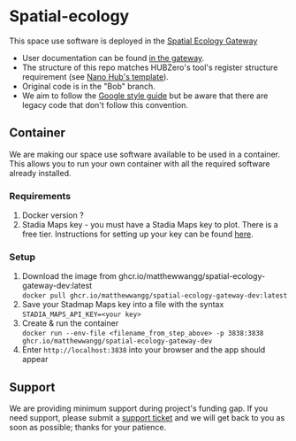 # Spatial-ecology
This space use software is deployed in the [Spatial Ecology Gateway](https://uccommunityhub.hubzero.org/groups/spaceuseecology)

* User documentation can be found [in the gateway](https://uccommunityhub.hubzero.org/groups/spaceuseecology/space-use-estimator-doc).
* The structure of this repo matches HUBZero's tool's register structure
requirement (see [Nano Hub's template](https://github.com/nanohub-apps/hubtooljupytertemplate)).
* Original code is in the "Bob" branch.
* We aim to follow the [Google style guide](https://google.github.io/styleguide/Rguide.html) but be aware that there are legacy code that don't follow this convention. 

## Container
We are making our space use software available to be used in a container. This allows you to run your own container with all the required software already installed.

### Requirements
1. Docker version ? 
1. Stadia Maps key - you must have a Stadia Maps key to plot.  There is a free tier. Instructions for setting up your key can be found [here](https://docs.stadiamaps.com/authentication/#api-keys).

### Setup
1. Download the image from ghcr.io/matthewwangg/spatial-ecology-gateway-dev:latest   
   `docker pull ghcr.io/matthewwangg/spatial-ecology-gateway-dev:latest`
1. Save your Stadmap Maps key into a file with the syntax `STADIA_MAPS_API_KEY=<your key>`
1. Create & run the container   
   `docker run --env-file <filename_from_step_above> -p 3838:3838 ghcr.io/matthewwangg/spatial-ecology-gateway-dev`
1. Enter `http://localhost:3838` into your browser and the app should appear

## Support
We are providing minimum support during project's funding gap.  If you need support, please submit a [support ticket](https://uccommunityhub.hubzero.org/support) and we will get back to you as soon as possible; thanks for your patience. 
